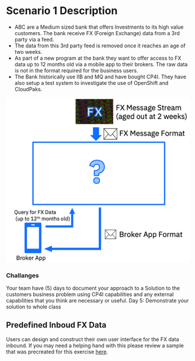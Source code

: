 # Scenario 1 Description 

- ABC are a Medium sized bank that offers Investments to its high value customers. The bank receive FX (Foreign Exchange) data from a 3rd party via a feed.
- The data from this 3rd party feed is removed once it reaches an age of two weeks.
- As part of a new program at the bank they want to offer access to FX data up to 12 months old via a mobile app to their brokers. The raw data is not in the format required for the business users.
- The Bank historically use IIB and MQ and have bought CP4I. They have also setup a test system to investigate the use of OpenShift and CloudPaks.

![Scenario 1](img/01-scenario-diagram.png)

### **Challanges**
Your team have (5) days to document your approach to a Solution to the customers business problem using CP4I capabilities and any external capabilities that you think are necessary or useful.
Day 5: Demonstrate your solution to whole class



## Predefined Inboud FX Data
Users can design and construct their own user interface for the FX data inbound. If you may need a helping hand with this please review a sample that was precreated for this exercise [here](Interfaces.md).